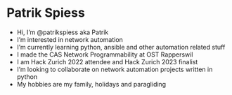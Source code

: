 # Patrik Spiess

- Hi, I’m @patrikspiess aka Patrik
- I’m interested in network automation
- I’m currently learning python, ansible and other automation related stuff
- I made the CAS Network Programmability at OST Rapperswil
- I am Hack Zurich 2022 attendee and Hack Zurich 2023 finalist
- I’m looking to collaborate on network automation projects written in python
- My hobbies are my family, holidays and paragliding

<!---
patrikspiess/patrikspiess is a ✨ special ✨ repository because its `README.md` (this file) appears on your GitHub profile.
You can click the Preview link to take a look at your changes.
--->
